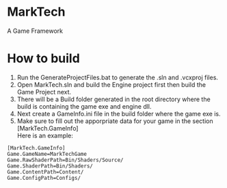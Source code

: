 # MarkTech

A Game Framework

# How to build

1. Run the GenerateProjectFiles.bat to generate the .sln and .vcxproj files.  
2. Open MarkTech.sln and build the Engine project first then build the Game Project next.  
3. There will be a Build folder generated in the root directory where the build is containing the game exe and engine dll.  
4. Next create a GameInfo.ini file in the build folder where the game exe is.  
5. Make sure to fill out the apporpriate data for your game in the section [MarkTech.GameInfo]  
Here is an example:
```
[MarkTech.GameInfo]
Game.GameName=MarkTechGame
Game.RawShaderPath=Bin/Shaders/Source/
Game.ShaderPath=Bin/Shaders/
Game.ContentPath=Content/
Game.ConfigPath=Configs/
```
